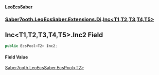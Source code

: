 #### [LeoEcsSaber](index.md 'index')
### [Saber7ooth.LeoEcsSaber.Extensions.Di](Saber7ooth.LeoEcsSaber.Extensions.Di.md 'Saber7ooth.LeoEcsSaber.Extensions.Di').[Inc&lt;T1,T2,T3,T4,T5&gt;](Inc_T1,T2,T3,T4,T5_.md 'Saber7ooth.LeoEcsSaber.Extensions.Di.Inc<T1,T2,T3,T4,T5>')

## Inc<T1,T2,T3,T4,T5>.Inc2 Field

```csharp
public EcsPool<T2> Inc2;
```

#### Field Value
[Saber7ooth.LeoEcsSaber.EcsPool&lt;](EcsPool_T_.md 'Saber7ooth.LeoEcsSaber.EcsPool<T>')[T2](Inc_T1,T2,T3,T4,T5_.md#Saber7ooth.LeoEcsSaber.Extensions.Di.Inc_T1,T2,T3,T4,T5_.T2 'Saber7ooth.LeoEcsSaber.Extensions.Di.Inc<T1,T2,T3,T4,T5>.T2')[&gt;](EcsPool_T_.md 'Saber7ooth.LeoEcsSaber.EcsPool<T>')